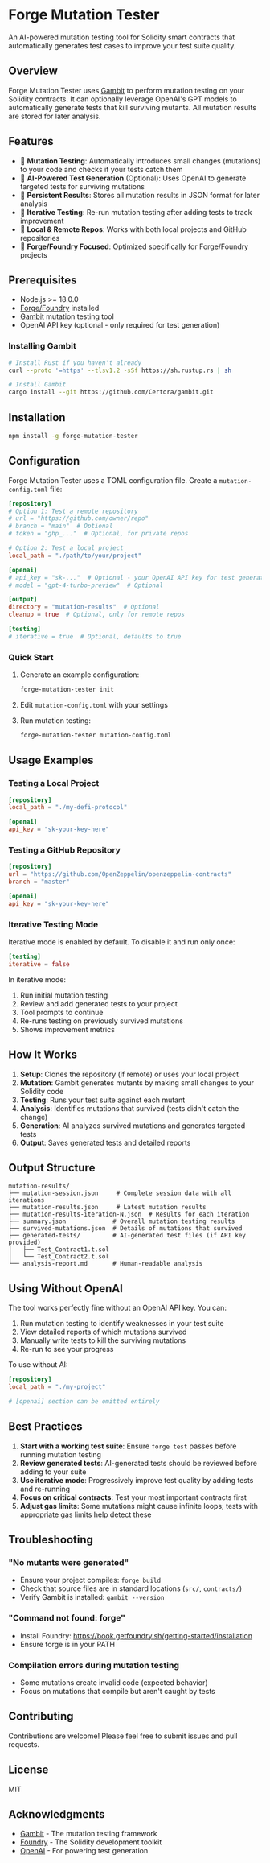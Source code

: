 # Forge Mutation Tester

An AI-powered mutation testing tool for Solidity smart contracts that automatically generates test cases to improve your test suite quality.

## Overview

Forge Mutation Tester uses [Gambit](https://github.com/Certora/gambit) to perform mutation testing on your Solidity contracts. It can optionally leverage OpenAI's GPT models to automatically generate tests that kill surviving mutants. All mutation results are stored for later analysis.

## Features

- 🧬 **Mutation Testing**: Automatically introduces small changes (mutations) to your code and checks if your tests catch them
- 🤖 **AI-Powered Test Generation** (Optional): Uses OpenAI to generate targeted tests for surviving mutations
- 💾 **Persistent Results**: Stores all mutation results in JSON format for later analysis
- 🔄 **Iterative Testing**: Re-run mutation testing after adding tests to track improvement
- 📁 **Local & Remote Repos**: Works with both local projects and GitHub repositories
- 🎯 **Forge/Foundry Focused**: Optimized specifically for Forge/Foundry projects

## Prerequisites

- Node.js >= 18.0.0
- [Forge/Foundry](https://book.getfoundry.sh/getting-started/installation) installed
- [Gambit](https://github.com/Certora/gambit) mutation testing tool
- OpenAI API key (optional - only required for test generation)

### Installing Gambit

```bash
# Install Rust if you haven't already
curl --proto '=https' --tlsv1.2 -sSf https://sh.rustup.rs | sh

# Install Gambit
cargo install --git https://github.com/Certora/gambit.git
```

## Installation

```bash
npm install -g forge-mutation-tester
```

## Configuration

Forge Mutation Tester uses a TOML configuration file. Create a `mutation-config.toml` file:

```toml
[repository]
# Option 1: Test a remote repository
# url = "https://github.com/owner/repo"
# branch = "main"  # Optional
# token = "ghp_..."  # Optional, for private repos

# Option 2: Test a local project
local_path = "./path/to/your/project"

[openai]
# api_key = "sk-..."  # Optional - your OpenAI API key for test generation
# model = "gpt-4-turbo-preview"  # Optional

[output]
directory = "mutation-results"  # Optional
cleanup = true  # Optional, only for remote repos

[testing]
# iterative = true  # Optional, defaults to true
```

### Quick Start

1. Generate an example configuration:
   ```bash
   forge-mutation-tester init
   ```

2. Edit `mutation-config.toml` with your settings

3. Run mutation testing:
   ```bash
   forge-mutation-tester mutation-config.toml
   ```

## Usage Examples

### Testing a Local Project

```toml
[repository]
local_path = "./my-defi-protocol"

[openai]
api_key = "sk-your-key-here"
```

### Testing a GitHub Repository

```toml
[repository]
url = "https://github.com/OpenZeppelin/openzeppelin-contracts"
branch = "master"

[openai]
api_key = "sk-your-key-here"
```

### Iterative Testing Mode

Iterative mode is enabled by default. To disable it and run only once:

```toml
[testing]
iterative = false
```

In iterative mode:
1. Run initial mutation testing
2. Review and add generated tests to your project
3. Tool prompts to continue
4. Re-runs testing on previously survived mutations
5. Shows improvement metrics

## How It Works

1. **Setup**: Clones the repository (if remote) or uses your local project
2. **Mutation**: Gambit generates mutants by making small changes to your Solidity code
3. **Testing**: Runs your test suite against each mutant
4. **Analysis**: Identifies mutations that survived (tests didn't catch the change)
5. **Generation**: AI analyzes survived mutations and generates targeted tests
6. **Output**: Saves generated tests and detailed reports

## Output Structure

```
mutation-results/
├── mutation-session.json     # Complete session data with all iterations
├── mutation-results.json     # Latest mutation results
├── mutation-results-iteration-N.json  # Results for each iteration
├── summary.json             # Overall mutation testing results  
├── survived-mutations.json  # Details of mutations that survived
├── generated-tests/         # AI-generated test files (if API key provided)
│   ├── Test_Contract1.t.sol
│   └── Test_Contract2.t.sol
└── analysis-report.md       # Human-readable analysis
```

## Using Without OpenAI

The tool works perfectly fine without an OpenAI API key. You can:
1. Run mutation testing to identify weaknesses in your test suite
2. View detailed reports of which mutations survived
3. Manually write tests to kill the surviving mutations
4. Re-run to see your progress

To use without AI:
```toml
[repository]
local_path = "./my-project"

# [openai] section can be omitted entirely
```

## Best Practices

1. **Start with a working test suite**: Ensure `forge test` passes before running mutation testing
2. **Review generated tests**: AI-generated tests should be reviewed before adding to your suite
3. **Use iterative mode**: Progressively improve test quality by adding tests and re-running
4. **Focus on critical contracts**: Test your most important contracts first
5. **Adjust gas limits**: Some mutations might cause infinite loops; tests with appropriate gas limits help detect these

## Troubleshooting

### "No mutants were generated"
- Ensure your project compiles: `forge build`
- Check that source files are in standard locations (`src/`, `contracts/`)
- Verify Gambit is installed: `gambit --version`

### "Command not found: forge"
- Install Foundry: https://book.getfoundry.sh/getting-started/installation
- Ensure forge is in your PATH

### Compilation errors during mutation testing
- Some mutations create invalid code (expected behavior)
- Focus on mutations that compile but aren't caught by tests

## Contributing

Contributions are welcome! Please feel free to submit issues and pull requests.

## License

MIT

## Acknowledgments

- [Gambit](https://github.com/Certora/gambit) - The mutation testing framework
- [Foundry](https://github.com/foundry-rs/foundry) - The Solidity development toolkit
- [OpenAI](https://openai.com) - For powering test generation
